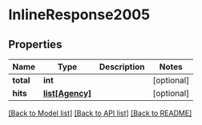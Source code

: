 # InlineResponse2005

## Properties
Name | Type | Description | Notes
------------ | ------------- | ------------- | -------------
**total** | **int** |  | [optional] 
**hits** | [**list[Agency]**](Agency.md) |  | [optional] 

[[Back to Model list]](../README.md#documentation-for-models) [[Back to API list]](../README.md#documentation-for-api-endpoints) [[Back to README]](../README.md)


